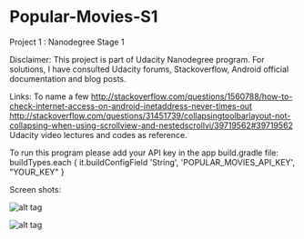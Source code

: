 # Popular-Movies-S1
Project 1 : Nanodegree Stage 1

Disclaimer: 
This project is part of Udacity Nanodegree program. For solutions, I have consulted Udacity forums, Stackoverflow, 
Android official documentation and blog posts.

Links: To name a few
http://stackoverflow.com/questions/1560788/how-to-check-internet-access-on-android-inetaddress-never-times-out
http://stackoverflow.com/questions/31451739/collapsingtoolbarlayout-not-collapsing-when-using-scrollview-and-nestedscrollvi/39719562#39719562
Udacity video lectures and codes as reference.


To run this program please add your API key in the app build.gradle file:
buildTypes.each {
            it.buildConfigField 'String', 'POPULAR_MOVIES_API_KEY', "YOUR_KEY"
        }


Screen shots:

![alt tag](https://www.dropbox.com/s/454hcv718emo1kb/device-2016-09-28-010534.png "Main Movies Screen")

![alt tag](https://www.dropbox.com/s/q51bnxye9v8ield/device-2016-09-28-010457.png "Movie details Screen")
